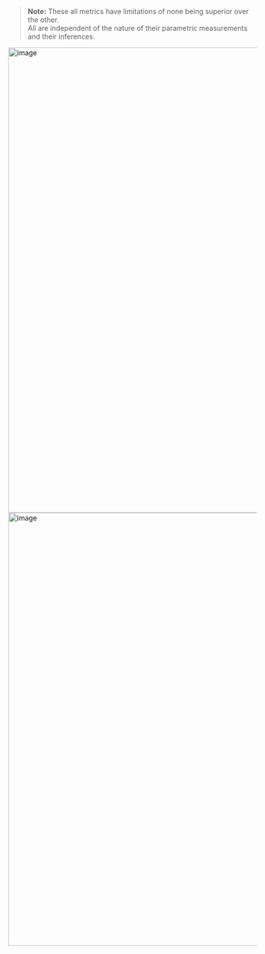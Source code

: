 > **Note:** These all metrics have limitations of none being superior over the other.  
> All are independent of the nature of their parametric measurements and their inferences.

<img width="1781" height="944" alt="image" src="https://github.com/user-attachments/assets/4e60ad95-93da-44f4-b093-ccc2422f5675" />
<img width="1787" height="879" alt="image" src="https://github.com/user-attachments/assets/2be2c1e8-5653-4674-8b82-0aeb3d196864" />
